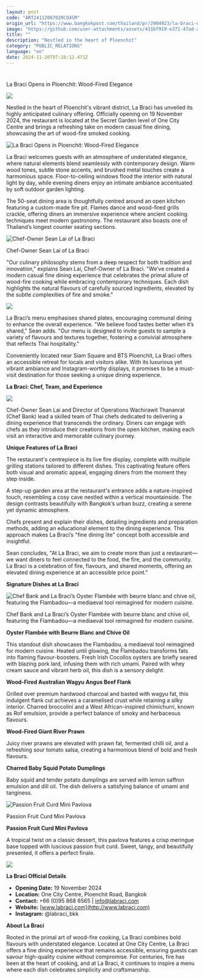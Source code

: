 ```yaml
---
layout: post
code: "ART2411200702RCQ4SM"
origin_url: "https://www.bangkokpost.com/thailand/pr/2904923/la-braci-opens-in-ploenchit-wood-fired-elegance"
image: "https://github.com/user-attachments/assets/431bf919-e371-47ad-a703-693191667482"
title: ""
description: "Nestled in the heart of Ploenchit"
category: "PUBLIC_RELATIONS"
language: "en"
date: 2024-11-20T07:16:12.471Z
---
```


# 

La Braci Opens in Ploenchit: Wood-Fired Elegance

![](https://github.com/user-attachments/assets/34386c6c-1cd3-4844-af9f-81725fa0d1ac)

Nestled in the heart of Ploenchit's vibrant district, La Braci has unveiled its highly anticipated culinary offering. Officially opening on 19 November 2024, the restaurant is located at the Secret Garden level of One City Centre and brings a refreshing take on modern casual fine dining, showcasing the art of wood-fire smoked cooking. 

![La Braci Opens in Ploenchit: Wood-Fired Elegance](https://github.com/user-attachments/assets/edec0f38-98d2-4ca2-88b7-001f35c0c785)

La Braci welcomes guests with an atmosphere of understated elegance, where natural elements blend seamlessly with contemporary design. Warm wood tones, subtle stone accents, and brushed metal touches create a harmonious space. Floor-to-ceiling windows flood the interior with natural light by day, while evening diners enjoy an intimate ambiance accentuated by soft outdoor garden lighting. 

The 50-seat dining area is thoughtfully centred around an open kitchen featuring a custom-made fire pit. Flames dance and wood-fired grills crackle, offering diners an immersive experience where ancient cooking techniques meet modern gastronomy. The restaurant also boasts one of Thailand’s longest counter seating sections.

![Chef-Owner Sean Lai of La Braci](https://github.com/user-attachments/assets/cb6c23d5-15b6-47c5-b4d5-d5bba5c539a1)

Chef-Owner Sean Lai of La Braci

"Our culinary philosophy stems from a deep respect for both tradition and innovation," explains Sean Lai, Chef-Owner of La Braci. "We’ve created a modern casual fine dining experience that celebrates the primal allure of wood-fire cooking while embracing contemporary techniques. Each dish highlights the natural flavours of carefully sourced ingredients, elevated by the subtle complexities of fire and smoke."

![](https://github.com/user-attachments/assets/8d669be5-8fbc-4460-b57f-97a8c52a68de)

La Braci’s menu emphasises shared plates, encouraging communal dining to enhance the overall experience. "We believe food tastes better when it’s shared," Sean adds. "Our menu is designed to invite guests to sample a variety of flavours and textures together, fostering a convivial atmosphere that reflects Thai hospitality."

Conveniently located near Siam Square and BTS Ploenchit, La Braci offers an accessible retreat for locals and visitors alike. With its luxurious yet vibrant ambiance and Instagram-worthy displays, it promises to be a must-visit destination for those seeking a unique dining experience.

**La Braci: Chef, Team, and Experience**

![](https://github.com/user-attachments/assets/f9fe4f9f-c26d-481a-b640-9450b0ecccec)

Chef-Owner Sean Lai and Director of Operations Wachirawit Thananrat (Chef Bank) lead a skilled team of Thai chefs dedicated to delivering a dining experience that transcends the ordinary. Diners can engage with chefs as they introduce their creations from the open kitchen, making each visit an interactive and memorable culinary journey.

**Unique Features of La Braci**

The restaurant's centrepiece is its live fire display, complete with multiple grilling stations tailored to different dishes. This captivating feature offers both visual and aromatic appeal, engaging diners from the moment they step inside.

A step-up garden area at the restaurant's entrance adds a nature-inspired touch, resembling a cosy cave nestled within a vertical mountainside. The design contrasts beautifully with Bangkok’s urban buzz, creating a serene yet dynamic atmosphere.

Chefs present and explain their dishes, detailing ingredients and preparation methods, adding an educational element to the dining experience. This approach makes La Braci’s "fine dining lite" concept both accessible and insightful.

Sean concludes, "At La Braci, we aim to create more than just a restaurant—we want diners to feel connected to the food, the fire, and the community. La Braci is a celebration of fire, flavours, and shared moments, offering an elevated dining experience at an accessible price point."

**Signature Dishes at La Braci**

![Chef Bank and La Braci’s Oyster Flambée with beurre blanc and chive oil, featuring the Flambadou—a mediaeval tool reimagined for modern cuisine.](https://github.com/user-attachments/assets/55857050-bf1e-413d-a409-97233790d267)

Chef Bank and La Braci’s Oyster Flambée with beurre blanc and chive oil, featuring the Flambadou—a mediaeval tool reimagined for modern cuisine.

**Oyster Flambée with Beurre Blanc and Chive Oil**

This standout dish showcases the Flambadou, a mediaeval tool reimagined for modern cuisine. Heated until glowing, the Flambadou transforms fats into flaming flavour-boosters. Fresh Irish Cocollos oysters are briefly seared with blazing pork lard, infusing them with rich umami. Paired with whey cream sauce and vibrant herb oil, this dish is a sensory delight.

**Wood-Fired Australian Wagyu Angus Beef Flank**

Grilled over premium hardwood charcoal and basted with wagyu fat, this indulgent flank cut achieves a caramelised crust while retaining a silky interior. Charred broccolini and a West African-inspired chimichurri, known as Rof emulsion, provide a perfect balance of smoky and herbaceous flavours.

**Wood-Fired Giant River Prawn**

Juicy river prawns are elevated with prawn fat, fermented chilli oil, and a refreshing sour tomato salsa, creating a harmonious blend of bold and fresh flavours.

**Charred Baby Squid Potato Dumplings**

Baby squid and tender potato dumplings are served with lemon saffron emulsion and dill oil. The dish delivers a satisfying balance of umami and tanginess.

![Passion Fruit Curd Mini Pavlova](https://github.com/user-attachments/assets/1b155e88-d8d5-489c-b3ec-b43866c9285c)

Passion Fruit Curd Mini Pavlova

**Passion Fruit Curd Mini Pavlova**

A tropical twist on a classic dessert, this pavlova features a crisp meringue base topped with luscious passion fruit curd. Sweet, tangy, and beautifully presented, it offers a perfect finale.

![](https://static.bangkokpost.com/media/content/20241119/5352777.jpg)

**La Braci Official Details**

*   **Opening Date:** 19 November 2024
*   **Location:** One City Centre, Ploenchit Road, Bangkok
*   **Contact:** +66 (0)95 868 6565 | info@labraci.com
*   **Website:** [www.labraci.com](http://www.labraci.com)
*   **Instagram:** @labraci\_bkk

**About La Braci**

Rooted in the primal art of wood-fire cooking, La Braci combines bold flavours with understated elegance. Located at One City Centre, La Braci offers a fine dining experience that remains accessible, ensuring guests can savour high-quality cuisine without compromise. For centuries, fire has been at the heart of cooking, and at La Braci, it continues to inspire a menu where each dish celebrates simplicity and craftsmanship.